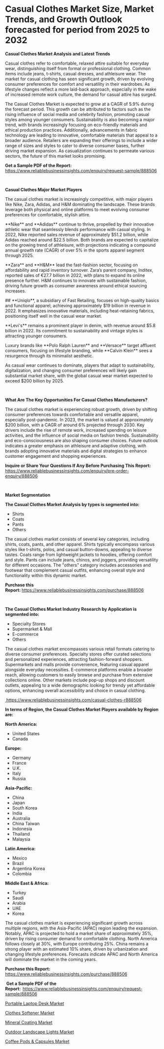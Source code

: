 <p><h1>Casual Clothes Market Size, Market Trends, and Growth Outlook forecasted for period from 2025 to 2032</h1></p><p><strong>Casual Clothes Market Analysis and Latest Trends</strong></p>
<p><p>Casual clothes refer to comfortable, relaxed attire suitable for everyday wear, distinguishing itself from formal or professional clothing. Common items include jeans, t-shirts, casual dresses, and athleisure wear. The market for casual clothing has seen significant growth, driven by evolving consumer preferences for comfort and versatility in their wardrobes. As lifestyle changes reflect a more laid-back approach, especially in the wake of increased remote work culture, the demand for casual attire has surged.</p><p>The Casual Clothes Market is expected to grow at a CAGR of 5.9% during the forecast period. This growth can be attributed to factors such as the rising influence of social media and celebrity fashion, promoting casual styles among younger consumers. Sustainability is also becoming a major trend, with brands increasingly focusing on eco-friendly materials and ethical production practices. Additionally, advancements in fabric technology are leading to innovative, comfortable materials that appeal to a broader audience. Retailers are expanding their offerings to include a wider range of sizes and styles to cater to diverse consumer bases, further driving market expansion. As casualization continues to permeate various sectors, the future of this market looks promising.</p></p>
<p><strong>Get a Sample PDF of the Report:&nbsp;</strong> <a href="https://www.reliablebusinessinsights.com/enquiry/request-sample/888506?utm_campaign=1873&utm_medium=2&utm_source=Github&utm_content=ia&utm_term=07022025&utm_id=casual-clothes">https://www.reliablebusinessinsights.com/enquiry/request-sample/888506</a></p>
<p>&nbsp;</p>
<p><strong>Casual Clothes Major Market Players</strong></p>
<p><p>The casual clothes market is increasingly competitive, with major players like Nike, Zara, Adidas, and H&M dominating the landscape. These brands leverage both physical and online platforms to meet evolving consumer preferences for comfortable, stylish attire. </p><p>**Nike** and **Adidas** continue to thrive, propelled by their innovative athletic wear that seamlessly blends performance with casual styling. In 2022, Nike reported sales revenue of approximately $51.2 billion, while Adidas reached around $22.5 billion. Both brands are expected to capitalize on the growing trend of athleisure, with projections indicating a compound annual growth rate (CAGR) of over 5% in the sports apparel segment through 2025.</p><p>**Zara** and **H&M** lead the fast-fashion sector, focusing on affordability and rapid inventory turnover. Zara’s parent company, Inditex, reported sales of €27.7 billion in 2022, with plans to expand its online presence further. H&M continues to innovate with sustainable fashion, driving future growth as consumer awareness around ethical sourcing increases.</p><p>## **Uniqlo**, a subsidiary of Fast Retailing, focuses on high-quality basics and functional apparel, achieving approximately $19 billion in revenue in 2022. It emphasizes innovative materials, including heat-retaining fabrics, positioning itself well in the casual wear market.</p><p>**Levi's** remains a prominent player in denim, with revenue around $5.8 billion in 2022. Its commitment to sustainability and vintage styles is attracting younger consumers. </p><p>Luxury brands like **Polo Ralph Lauren** and **Versace** target affluent consumers, focusing on lifestyle branding, while **Calvin Klein** sees a resurgence through its minimalist aesthetic. </p><p>As casual wear continues to dominate, players that adapt to sustainability, digitalization, and changing consumer preferences will likely gain substantial market share, with the global casual wear market expected to exceed $200 billion by 2025.</p></p>
<p>&nbsp;</p>
<p><strong>What Are The Key Opportunities For Casual Clothes Manufacturers?</strong></p>
<p><p>The casual clothes market is experiencing robust growth, driven by shifting consumer preferences towards comfortable and versatile apparel, especially post-pandemic. In 2023, the market is valued at approximately $200 billion, with a CAGR of around 6% projected through 2030. Key drivers include the rise of remote work, increased spending on leisure activities, and the influence of social media on fashion trends. Sustainability and eco-consciousness are also shaping consumer choices. Future outlook indicates a greater emphasis on athleisure and adaptive clothing, with brands adopting innovative materials and digital strategies to enhance customer engagement and shopping experiences.</p></p>
<p><strong>Inquire or Share Your Questions If Any Before Purchasing This Report:</strong> <a href="https://www.reliablebusinessinsights.com/enquiry/pre-order-enquiry/888506?utm_campaign=1873&utm_medium=2&utm_source=Github&utm_content=ia&utm_term=07022025&utm_id=casual-clothes">https://www.reliablebusinessinsights.com/enquiry/pre-order-enquiry/888506</a></p>
<p>&nbsp;</p>
<p><strong>Market Segmentation</strong></p>
<p><strong>The Casual Clothes Market Analysis by types is segmented into:</strong></p>
<p><ul><li>Shirts</li><li>Coats</li><li>Pants</li><li>Others</li></ul></p>
<p><p>The casual clothes market consists of several key categories, including shirts, coats, pants, and other apparel. Shirts typically encompass various styles like t-shirts, polos, and casual button-downs, appealing to diverse tastes. Coats range from lightweight jackets to hoodies, offering comfort and style. Pants can include jeans, chinos, and joggers, providing versatility for different occasions. The "others" category includes accessories and footwear that complement casual outfits, enhancing overall style and functionality within this dynamic market.</p></p>
<p><strong>Purchase this Report:&nbsp;</strong><a href="https://www.reliablebusinessinsights.com/purchase/888506?utm_campaign=1873&utm_medium=2&utm_source=Github&utm_content=ia&utm_term=07022025&utm_id=casual-clothes">https://www.reliablebusinessinsights.com/purchase/888506</a></p>
<p>&nbsp;</p>
<p><strong>The Casual Clothes Market Industry Research by Application is segmented into:</strong></p>
<p><ul><li>Specialty Stores</li><li>Supermarket & Mall</li><li>E-commerce</li><li>Others</li></ul></p>
<p><p>The casual clothes market encompasses various retail formats catering to diverse consumer preferences. Specialty stores offer curated selections and personalized experiences, attracting fashion-forward shoppers. Supermarkets and malls provide convenience, featuring casual apparel alongside everyday necessities. E-commerce platforms enable a broader reach, allowing customers to easily browse and purchase from extensive collections online. Other markets include pop-up shops and discount outlets, appealing to a wide demographic looking for trendy yet affordable options, enhancing overall accessibility and choice in casual clothing.</p></p>
<p><a href="https://www.reliablebusinessinsights.com/casual-clothes-r888506?utm_campaign=1873&utm_medium=2&utm_source=Github&utm_content=ia&utm_term=07022025&utm_id=casual-clothes">&nbsp;https://www.reliablebusinessinsights.com/casual-clothes-r888506</a></p>
<p><strong>In terms of Region, the Casual Clothes Market Players available by Region are:</strong></p>
<p>
    <p> <strong> North America: </strong>
        <ul>
            <li>United States</li>
            <li>Canada</li>
        </ul>
        </p> 
    <p> <strong> Europe: </strong>
        <ul>
            <li>Germany</li>
            <li>France</li>
            <li>U.K.</li>
            <li>Italy</li>
            <li>Russia</li>
        </ul>
        </p> 
    <p> <strong> Asia-Pacific: </strong>
        <ul>
            <li>China</li>
            <li>Japan</li>
            <li>South Korea</li>
            <li>India</li>
            <li>Australia</li>
            <li>China Taiwan</li>
            <li>Indonesia</li>
            <li>Thailand</li>
            <li>Malaysia</li>
        </ul>
        </p> 
    <p> <strong> Latin America: </strong>
        <ul>
            <li>Mexico</li>
            <li>Brazil</li>
            <li>Argentina Korea</li>
            <li>Colombia</li>
        </ul>
        </p> 
    <p> <strong> Middle East & Africa: </strong>
        <ul>
            <li>Turkey</li>
            <li>Saudi</li>
            <li>Arabia</li>
            <li>UAE</li>
            <li>Korea</li>
        </ul>
    </p>
    </p>
<p><p>The casual clothes market is experiencing significant growth across multiple regions, with the Asia-Pacific (APAC) region leading the expansion. Notably, APAC is projected to hold a market share of approximately 35%, driven by rising consumer demand for comfortable clothing. North America follows closely at 30%, with Europe contributing 25%. China remains a strong player with an estimated 10% share, driven by urbanization and changing lifestyle preferences. Forecasts indicate APAC and North America will dominate the market in the coming years.</p></p>
<p><strong>Purchase this Report: </strong><a href="https://www.reliablebusinessinsights.com/purchase/888506?utm_campaign=1873&utm_medium=2&utm_source=Github&utm_content=ia&utm_term=07022025&utm_id=casual-clothes">https://www.reliablebusinessinsights.com/purchase/888506</a></p>
<p>&nbsp;<strong>Get a Sample PDF of the Report:&nbsp;&nbsp;</strong><a href="https://www.reliablebusinessinsights.com/enquiry/request-sample/888506?utm_campaign=1873&utm_medium=2&utm_source=Github&utm_content=ia&utm_term=07022025&utm_id=casual-clothes">https://www.reliablebusinessinsights.com/enquiry/request-sample/888506</a></p>
<p><strong></strong></p>
<p><p><a href="https://github.com/chinwonhanie/Market-Research-Report-List-1/blob/main/portable-laptop-desk-market.md?utm_campaign=1873&utm_medium=2&utm_source=Github&utm_content=ia&utm_term=07022025&utm_id=casual-clothes">Portable Laptop Desk Market</a></p><p><a href="https://github.com/liendlmbopda54/Market-Research-Report-List-1/blob/main/clothes-softener-market.md?utm_campaign=1873&utm_medium=2&utm_source=Github&utm_content=ia&utm_term=07022025&utm_id=casual-clothes">Clothes Softener Market</a></p><p><a href="https://github.com/vukiledubot90/Market-Research-Report-List-1/blob/main/mineral-coating-market.md?utm_campaign=1873&utm_medium=2&utm_source=Github&utm_content=ia&utm_term=07022025&utm_id=casual-clothes">Mineral Coating Market</a></p><p><a href="https://github.com/raquinyagua/Market-Research-Report-List-1/blob/main/outdoor-landscape-lights-market.md?utm_campaign=1873&utm_medium=2&utm_source=Github&utm_content=ia&utm_term=07022025&utm_id=casual-clothes">Outdoor Landscape Lights Market</a></p><p><a href="https://github.com/domnikgisken/Market-Research-Report-List-1/blob/main/coffee-pods-capsules-market.md?utm_campaign=1873&utm_medium=2&utm_source=Github&utm_content=ia&utm_term=07022025&utm_id=casual-clothes">Coffee Pods & Capsules Market</a></p></p>